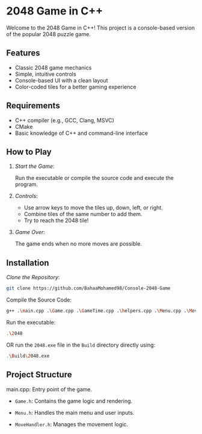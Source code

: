 # 2048 Game in C++

Welcome to the 2048 Game in C++! This project is a console-based version of the popular 2048 puzzle game.

## Features

- Classic 2048 game mechanics
- Simple, intuitive controls
- Console-based UI with a clean layout
- Color-coded tiles for a better gaming experience

## Requirements

- C++ compiler (e.g., GCC, Clang, MSVC)
- CMake
- Basic knowledge of C++ and command-line interface

## How to Play

1. *Start the Game*:

   Run the executable or compile the source code and execute the program.
2. *Controls*:
   - Use arrow keys to move the tiles up, down, left, or right.
   - Combine tiles of the same number to add them.
   - Try to reach the 2048 tile!

3. *Game Over*:

   The game ends when no more moves are possible.

## Installation

*Clone the Repository*:

```bash
git clone https://github.com/BahaaMohamed98/Console-2048-Game
```

Compile the Source Code:

```bash
g++ .\main.cpp .\Game.cpp .\GameTime.cpp .\helpers.cpp .\Menu.cpp .\MoveHandler.cpp -o 2048 -static -static-libstdc++ -static-libgcc -I src/headers`
```

Run the executable:

```bash
.\2048
```


OR run the `2048.exe` file in the `Build` directory directly using:
```bash
.\Build\2048.exe
```

## Project Structure

main.cpp: Entry point of the game.

- `Game.h`: Contains the game logic and rendering.

- `Menu.h`: Handles the main menu and user inputs.

- `MoveHandler.h`: Manages the movement logic.